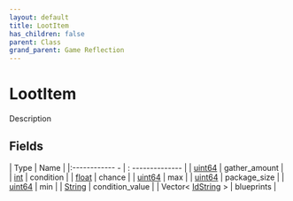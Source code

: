 ```yaml
---
layout: default
title: LootItem
has_children: false
parent: Class
grand_parent: Game Reflection
---
```

# LootItem
Description 

## Fields
| Type | Name |
|:------------ - | : -------------- |
| [uint64](game-reflection/components/uint64.md) | gather_amount |
| [int](game-reflection/enums/int.md) | condition |
| [float](game-reflection/components/float.md) | chance |
| [uint64](game-reflection/components/uint64.md) | max |
| [uint64](game-reflection/components/uint64.md) | package_size |
| [uint64](game-reflection/components/uint64.md) | min |
| [String](game-reflection/components/string.md) | condition_value |
| Vector< [IdString](game-reflection/components/id_string.md) > | blueprints |
